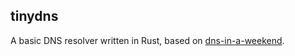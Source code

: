 ## tinydns

A basic DNS resolver written in Rust, based on [dns-in-a-weekend](https://implement-dns.wizardzines.com/). 

